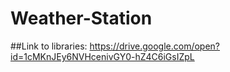# Weather-Station
##Link to libraries: 
https://drive.google.com/open?id=1cMKnJEy6NVHcenivGY0-hZ4C6iGsIZpL 
